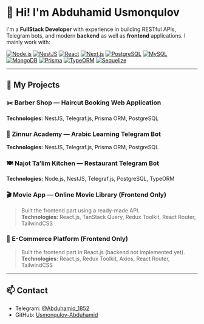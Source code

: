# 👋 Hi! I'm Abduhamid Usmonqulov

I'm a **FullStack Developer** with experience in building RESTful APIs, Telegram bots, and modern **backend** as well as **frontend** applications.
I mainly work with:

[![Node.js](https://img.shields.io/badge/Node.js-339933?style=for-the-badge&logo=node.js&logoColor=white)](https://nodejs.org/)
[![NestJS](https://img.shields.io/badge/NestJS-E0234E?style=for-the-badge&logo=nestjs&logoColor=white)](https://nestjs.com/)
[![React](https://img.shields.io/badge/React-20232A?style=for-the-badge&logo=react&logoColor=61DAFB)](https://react.dev/)
[![Next.js](https://img.shields.io/badge/Next.js-000000?style=for-the-badge&logo=next.js&logoColor=white)](https://nextjs.org/)
[![PostgreSQL](https://img.shields.io/badge/PostgreSQL-316192?style=for-the-badge&logo=postgresql&logoColor=white)](https://www.postgresql.org/)
[![MySQL](https://img.shields.io/badge/MySQL-00758F?style=for-the-badge&logo=mysql&logoColor=white)](https://www.mysql.com/)
[![MongoDB](https://img.shields.io/badge/MongoDB-4EA94B?style=for-the-badge&logo=mongodb&logoColor=white)](https://www.mongodb.com/)
[![Prisma](https://img.shields.io/badge/Prisma-2D3748?style=for-the-badge&logo=prisma&logoColor=white)](https://www.prisma.io/)
[![TypeORM](https://img.shields.io/badge/TypeORM-FF6F00?style=for-the-badge&logo=typeorm&logoColor=white)](https://typeorm.io/)
[![Sequelize](https://img.shields.io/badge/Sequelize-52B0E7?style=for-the-badge&logo=sequelize&logoColor=white)](https://sequelize.org/)



---

## 🚀 My Projects

### ✂️ Barber Shop — Haircut Booking Web Application

**Technologies:** NestJS, Telegraf.js, Prisma ORM, PostgreSQL

### 🕌 Zinnur Academy — Arabic Learning Telegram Bot

**Technologies:** NestJS, Telegraf.js, Prisma ORM, PostgreSQL

### 🍽 Najot Ta’lim Kitchen — Restaurant Telegram Bot

**Technologies:** Node.js, NestJS, Telegraf.js, PostgreSQL, TypeORM

### 🎬 Movie App — Online Movie Library (Frontend Only)  
> Built the frontend part using a ready-made API.  
**Technologies:** React.js, TanStack Query, Redux Toolkit, React Router, TailwindCSS  


### 🛒 E-Commerce Platform (Frontend Only)  
> Built the frontend part in React.js (backend not implemented yet).  
**Technologies:** React.js, Redux Toolkit, Axios, React Router, TailwindCSS  

---

## 📫 Contact

* Telegram: [@Abduhamid_1852](https://t.me/Abduhamid_1852)
* GitHub: [Usmonqulov-Abduhamid](https://github.com/Usmonqulov-Abduhamid-5018844)
